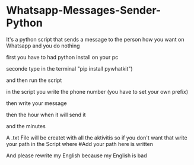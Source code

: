# Whatsapp-Messages-Sender-Python

It's a python script that sends a message to the person how you want on Whatsapp and you do nothing

first you have to had python install on your pc

seconde type in the terminal "pip install pywhatkit")

and then run the script

in the script you write the phone number (you have to set your own prefix)

then write your message 

then the hour when it will send it 

and the minutes

A .txt File will be createt with all the aktivitis so if you don't want that write your path in the Script where #Add your path here is written

And please rewrite my English because my English is bad
